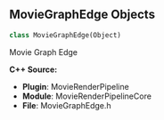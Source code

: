 ## MovieGraphEdge Objects

```python
class MovieGraphEdge(Object)
```

Movie Graph Edge

**C++ Source:**

- **Plugin**: MovieRenderPipeline
- **Module**: MovieRenderPipelineCore
- **File**: MovieGraphEdge.h

<a id="unreal.SVGData"></a>
